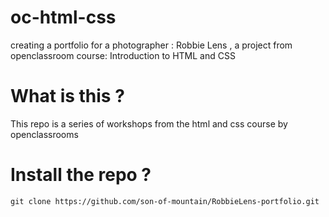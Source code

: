 # oc-html-css
creating a portfolio for a photographer : Robbie Lens , a project from openclassroom course:
  Introduction to HTML and CSS
# What is this ? 
This repo is a series of workshops from the html and css course by openclassrooms
# Install the repo ? 
`git clone https://github.com/son-of-mountain/RobbieLens-portfolio.git`

